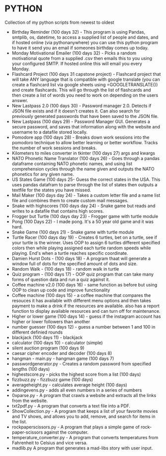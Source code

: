 # PYTHON

Collection of my python scripts from newest to oldest

- Birthday Reminder  (100 days 32) - This program is using Pandas, smtplib, os, datetime, to access a supplied list of people and dates, and if hosted online (via pythonanywhere) you can use this python program to have it send you an email if someones birthday comes up today.
- Monday Motivational Emailer (100 days 32) - Picks a random motivational quote from a supplied .csv then emails this to you using your configured SMTP. If hosted online this will email you every Monday.
- Flashcard Project (100 days 31 capstone project) - Flashcard project that will take ANY language that is compatible with google translate (you can create a flashcard list via google sheets using =GOOGLETRANSLATE()) and create flashcards. This will go through the list of flashcards and then create a list of words you need to work on depending on the users answer.
- New Lastpass 2.0 (100 days 30) - Password manager 2.0. Detects if JSON file exists and if it doesn't creates it. Can also search for previously generated passwords that have been saved to the JSON file.
- New Lastpass (100 days 29) - Password Manager GUI. Generates a secure password, and saves that information along with the website and username to a datafile stored locally.
- Pomodore app (100 days 28) - Breaks down work sessions into the pomodoro technique to allow better learning or better workflow. Tracks the number of work sessions and breaks.
- Kilometers to miles converter in tkinter (100 days 27) args and kwargs
- NATO Phonetic Name Translator (100 days 26) - Goes through a pandas dataframe containing NATO phonetic names, and using list comprehension cycles through the name given and outputs the NATO phonetics for any given name.
- US States Game (100 days 25- Guess the correct states in the USA. This uses pandas datafram to parse through the list of states then outputs a textfile for the states you have missed.
- Mail Maker (100 days day 24) - Takes a custom letter file and a name list file and combines them to create custom mail messages.
- Snake with highscores (100 days day 24) - Snake game but reads and writes to a datafile that contains high scores.
- Frogger but Turtle (100 days day 23) - Frogger game with turtle module
- Pong (100 Days 22) - I made pong. It's a 50 year old game and it was hard.
- Snake Game (100 days 21) - Snake game with turtle module
- Turtle Racer (100 days day 19) - Creates 6 turtles, bet on a turtle, see if your turtle is the winner. Uses OOP to assign 6 turtles different specified colors then while playing assigned each turtle random speeds while playing. End's when a turtle reaches specific coordinate.
- Damien Hurst Dots - (100 days 18) - A program thaat will generate a window full of dots for the specified amount of dots and size. 
- Random Walk - (100 days 18) - random walk in turtle
- Quiz program - (100 days 17) - OOP quiz program that can take many forms of question data and run a quiz against it.
- Coffee machine v2.0 (100 days 16) - same function as before but using OOP to clean up code and improve functionality
- Coffee machine (100 days 15) - a coffee machine that compares the resouces it has available with different menu options and then takes payment to make a drink if the resources are available. also has a report function to display available resources and can turn off for maintenance.
- Higher or lower game (100 days 14) - guess if the instagram account has higher or lower followers than another
- number guesser (100 days 12) - guess a number between 1 and 100 in different definied rounds
- blackjack (100 days 11) - blackjack
- calculator (100 days 10) - calculator (simple)
- silent auction program (100 days 9)
- caesar cipher encoder and decoder (100 days 8)
- hangman - main.py - hangman game (100 days 7)
- passwordgenerator.py - Creates a random password from specified lengths (100 days)
- highestscore.py - picks the highest score from a list (100 days)
- fizzbuzz.py - fizzbuzz game (100 days)
- averageheight.py - calculates average height (100 days)
- addingevens.py - adds all even numbers in a series of numbers
- 0xparse.py - A program that crawls a website and extracts all the links from the website.
- txt2pdf.py - A program that converts a text file into a PDF.
- ShowCollection.py - A program that keeps a list of your favorite movies and TV shows, and allows you to add, remove, and search for items in the list.
- rockpaperscissors.py - A program that plays a simple game of rock-paper-scissors against the computer.
- temperature_converter.py - A program that converts temperatures from Fahrenheit to Celsius and vice versa.
- madlib.py A program that generates a mad-libs story with user input.
